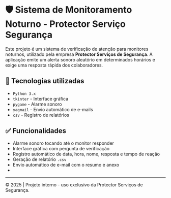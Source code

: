 # 🛡️ Sistema de Monitoramento Noturno - Protector Serviço Segurança 

Este projeto é um sistema de verificação de atenção para monitores noturnos, utilizado pela empresa **Protector Serviços de Segurança**. A aplicação emite um alerta sonoro aleatório em determinados horários e exige uma resposta rápida dos colaboradores.

## 🔧 Tecnologias utilizadas

- `Python 3.x`
- `tkinter` - Interface gráfica
- `pygame` - Alarme sonoro
- `yagmail` - Envio automático de e-mails
- `csv` - Registro de relatórios

## ✅ Funcionalidades

- Alarme sonoro tocando até o monitor responder
- Interface gráfica com pergunta de verificação
- Registro automático de data, hora, nome, resposta e tempo de reação
- Geração de relatório `.csv`
- Envio automático de e-mail com o resumo e anexo
- 
---
© 2025 | Projeto interno - uso exclusivo da Protector Serviços de Segurança.
